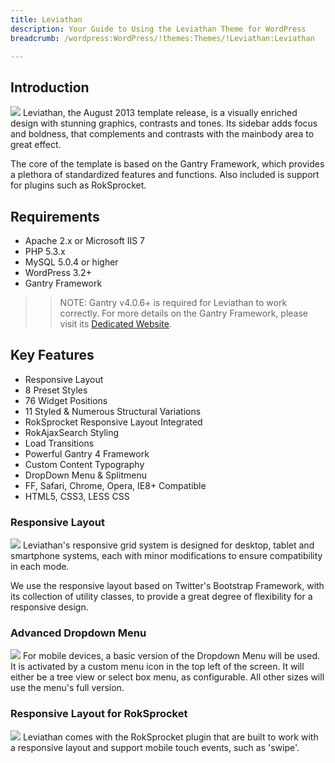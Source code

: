 ```yaml
---
title: Leviathan
description: Your Guide to Using the Leviathan Theme for WordPress
breadcrumb: /wordpress:WordPress/!themes:Themes/!Leviathan:Leviathan

---
```


Introduction
-----
![][leviathan]
Leviathan, the August 2013 template release, is a visually enriched design with stunning graphics, contrasts and tones. Its sidebar adds focus and boldness, that complements and contrasts with the mainbody area to great effect.

The core of the template is based on the Gantry Framework, which provides a plethora of standardized features and functions. Also included is support for plugins such as RokSprocket.

Requirements
-----
* Apache 2.x or Microsoft IIS 7
* PHP 5.3.x
* MySQL 5.0.4 or higher
* WordPress 3.2+
* Gantry Framework

>> NOTE: Gantry v4.0.6+ is required for Leviathan to work correctly. For more details on the Gantry Framework, please visit its [Dedicated Website][gantry].

Key Features
-----
* Responsive Layout
* 8 Preset Styles
* 76 Widget Positions
* 11 Styled & Numerous Structural Variations
* RokSprocket Responsive Layout Integrated
* RokAjaxSearch Styling
* Load Transitions
* Powerful Gantry 4 Framework
* Custom Content Typography
* DropDown Menu & Splitmenu
* FF, Safari, Chrome, Opera, IE8+ Compatible
* HTML5, CSS3, LESS CSS

### Responsive Layout
![][responsive]
Leviathan's responsive grid system is designed for desktop, tablet and smartphone systems, each with minor modifications to ensure compatibility in each mode.

We use the responsive layout based on Twitter's Bootstrap Framework, with its collection of utility classes, to provide a great degree of flexibility for a responsive design.

### Advanced Dropdown Menu
![][dropdown]
For mobile devices, a basic version of the Dropdown Menu will be used. It is activated by a custom menu icon in the top left of the screen. It will either be a tree view or select box menu, as configurable. All other sizes will use the menu's full version.

### Responsive Layout for RokSprocket
![][sprocket]
Leviathan comes with the RokSprocket plugin that are built to work with a responsive layout and support mobile touch events, such as 'swipe'.

[gantry]: http://www.gantry-framework.org/
[gantry_install]: ../../start/gantry.md
[download]: http://www.rockettheme.com/wordpress-downloads/club/3516-Leviathan
[leviathan]: assets/leviathan2.jpeg
[responsive]: assets/responsive.jpg
[sprocket]: assets/roksprocket.jpg
[dropdown]: assets/dropdown.jpg